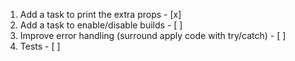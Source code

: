 1. Add a task to print the extra props - [x]
2. Add a task to enable/disable builds - [ ]
3. Improve error handling (surround apply code with try/catch) - [ ]
4. Tests - [ ]
